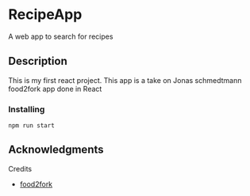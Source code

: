 # RecipeApp

A web app to search for recipes

## Description

This is my first react project. This app is a take on Jonas schmedtmann food2fork app done in React 

### Installing
```
npm run start
```

## Acknowledgments

Credits
* [food2fork](https://github.com/jonasschmedtmann/complete-javascript-course/tree/master/9-forkify)

